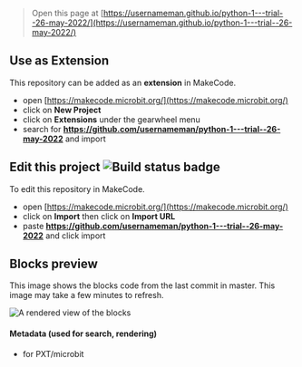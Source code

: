 
> Open this page at [https://usernameman.github.io/python-1---trial--26-may-2022/](https://usernameman.github.io/python-1---trial--26-may-2022/)

## Use as Extension

This repository can be added as an **extension** in MakeCode.

* open [https://makecode.microbit.org/](https://makecode.microbit.org/)
* click on **New Project**
* click on **Extensions** under the gearwheel menu
* search for **https://github.com/usernameman/python-1---trial--26-may-2022** and import

## Edit this project ![Build status badge](https://github.com/usernameman/python-1---trial--26-may-2022/workflows/MakeCode/badge.svg)

To edit this repository in MakeCode.

* open [https://makecode.microbit.org/](https://makecode.microbit.org/)
* click on **Import** then click on **Import URL**
* paste **https://github.com/usernameman/python-1---trial--26-may-2022** and click import

## Blocks preview

This image shows the blocks code from the last commit in master.
This image may take a few minutes to refresh.

![A rendered view of the blocks](https://github.com/usernameman/python-1---trial--26-may-2022/raw/master/.github/makecode/blocks.png)

#### Metadata (used for search, rendering)

* for PXT/microbit
<script src="https://makecode.com/gh-pages-embed.js"></script><script>makeCodeRender("{{ site.makecode.home_url }}", "{{ site.github.owner_name }}/{{ site.github.repository_name }}");</script>
